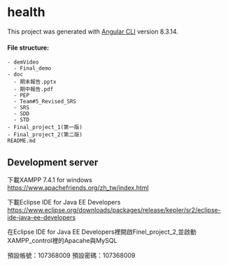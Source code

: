 # health
This project was generated with [Angular CLI](https://github.com/angular/angular-cli) version 8.3.14.

#### File structure:

```
- demVideo
  - Final_demo
- doc
  - 期末報告.pptx
  - 期中報告.pdf
  - PEP
  - Team#5_Revised_SRS
  - SRS
  - SDD
  - STD
- Final_project_1(第一版)
- Final_project_2(第二版)
README.md
```

## Development server
下載XAMPP 7.4.1 for windows
https://www.apachefriends.org/zh_tw/index.html

下載Eclipse IDE for Java EE Developers
https://www.eclipse.org/downloads/packages/release/kepler/sr2/eclipse-ide-java-ee-developers

在Eclipse IDE for Java EE Developers裡開啟Finel_project_2,並啟動XAMPP_control裡的Apacahe與MySQL

預設帳號：107368009
預設密碼：107368009



